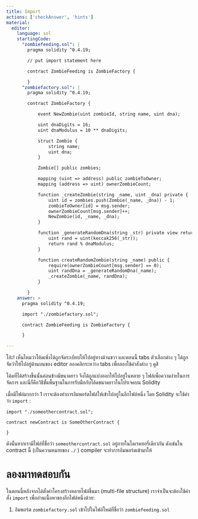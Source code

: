 ```yaml
---
title: Import
actions: ['checkAnswer', 'hints']
material:
  editor:
    language: sol
    startingCode:
      "zombiefeeding.sol": |
        pragma solidity ^0.4.19;

        // put import statement here

        contract ZombieFeeding is ZombieFactory {

        }
      "zombiefactory.sol": |
        pragma solidity ^0.4.19;

        contract ZombieFactory {

            event NewZombie(uint zombieId, string name, uint dna);

            uint dnaDigits = 16;
            uint dnaModulus = 10 ** dnaDigits;

            struct Zombie {
                string name;
                uint dna;
            }

            Zombie[] public zombies;

            mapping (uint => address) public zombieToOwner;
            mapping (address => uint) ownerZombieCount;

            function _createZombie(string _name, uint _dna) private {
                uint id = zombies.push(Zombie(_name, _dna)) - 1;
                zombieToOwner[id] = msg.sender;
                ownerZombieCount[msg.sender]++;
                NewZombie(id, _name, _dna);
            }

            function _generateRandomDna(string _str) private view returns (uint) {
                uint rand = uint(keccak256(_str));
                return rand % dnaModulus;
            }

            function createRandomZombie(string _name) public {
                require(ownerZombieCount[msg.sender] == 0);
                uint randDna = _generateRandomDna(_name);
                _createZombie(_name, randDna);
            }

        }
    answer: >
      pragma solidity ^0.4.19;

      import "./zombiefactory.sol";

      contract ZombieFeeding is ZombieFactory {

      }

---
```


โอ้ะ! เห็นไหมว่าโค้ดเพิ่งได้ถูกจัดระเบียบให้ไปอยู่ทางด้านขวา และตอนนี้ tabs ตัวเลือกต่าง ๆ ได้ถูกจัดว่าให้ไปอยู่ด้านบนของ editor ลองคลิกระหว่าง tabs  เพื่อลองใช้คำสังต่าง ๆ ดูสิ

โค้ดที่ได้สร้างขึ้นนั้นค่อนข้างมีขนาดยาว จึงได้ถูกแบ่งออกให้ไปอยู่ในหลาย ๆ ไฟล์เพื่อความง่ายในการจัดการ และนี่ก็คือวิธีขั้นพื้นฐานในการรับมือกับโค้ดขนาดยาวในโปรเจคบน Solidity

เมื่อมีไฟล์มากกว่า 1 เราจะต้องทำการอิมพอร์ตไฟล์ให้เข้าไปอยู่ในอีกไฟล์หนึ่ง โดย Solidity จะใช้คำว่า `import` :

```
import "./someothercontract.sol";

contract newContract is SomeOtherContract {

}
```

ดังนั้นหากเรามีไฟล์ที่ชื่อว่า `someothercontract.sol` อยู่ภายในไดเรคทอรี่เดียวกัน ดังเช่นใน contract นี้ (เป็นความหมายของ `./` ) compiler จะทำการอิมพอร์ตเข้ามาให้

# ลองมาทดสอบกัน

ในตอนนี้หลังจากได้ตั้งค่าโครงสร้างหลายไฟล์ขึ้นมา (multi-file structure) เราจำเป็นจะต้องใช้คำสั่ง `import` เพื่ออ่านเนื้อหาของอีกไฟล์หนึ่งด้วย:

1. อิมพอร์ต `zombiefactory.sol` เข้าไปในไฟล์ใหม่ที่ชื่อว่า `zombiefeeding.sol`
